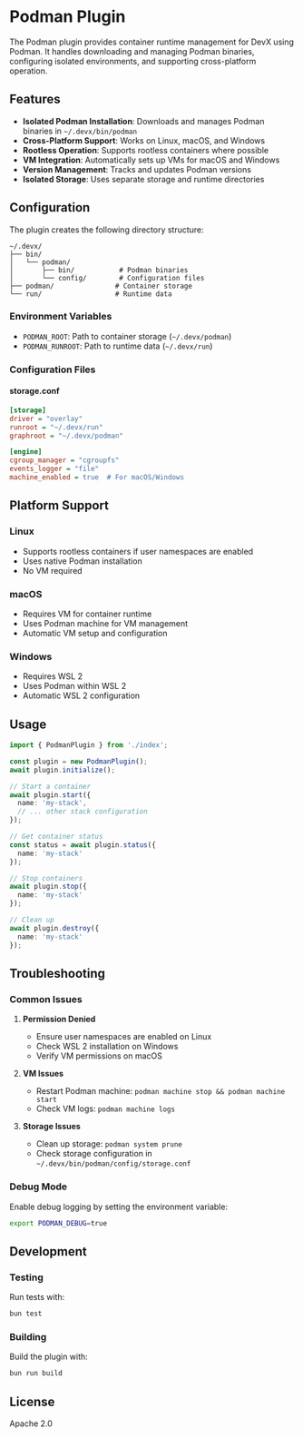 # Podman Plugin

The Podman plugin provides container runtime management for DevX using Podman. It handles downloading and managing Podman binaries, configuring isolated environments, and supporting cross-platform operation.

## Features

- **Isolated Podman Installation**: Downloads and manages Podman binaries in `~/.devx/bin/podman`
- **Cross-Platform Support**: Works on Linux, macOS, and Windows
- **Rootless Operation**: Supports rootless containers where possible
- **VM Integration**: Automatically sets up VMs for macOS and Windows
- **Version Management**: Tracks and updates Podman versions
- **Isolated Storage**: Uses separate storage and runtime directories

## Configuration

The plugin creates the following directory structure:

```
~/.devx/
├── bin/
│   └── podman/
│       ├── bin/           # Podman binaries
│       └── config/        # Configuration files
├── podman/               # Container storage
└── run/                  # Runtime data
```

### Environment Variables

- `PODMAN_ROOT`: Path to container storage (`~/.devx/podman`)
- `PODMAN_RUNROOT`: Path to runtime data (`~/.devx/run`)

### Configuration Files

#### storage.conf

```ini
[storage]
driver = "overlay"
runroot = "~/.devx/run"
graphroot = "~/.devx/podman"

[engine]
cgroup_manager = "cgroupfs"
events_logger = "file"
machine_enabled = true  # For macOS/Windows
```

## Platform Support

### Linux
- Supports rootless containers if user namespaces are enabled
- Uses native Podman installation
- No VM required

### macOS
- Requires VM for container runtime
- Uses Podman machine for VM management
- Automatic VM setup and configuration

### Windows
- Requires WSL 2
- Uses Podman within WSL 2
- Automatic WSL 2 configuration

## Usage

```typescript
import { PodmanPlugin } from './index';

const plugin = new PodmanPlugin();
await plugin.initialize();

// Start a container
await plugin.start({
  name: 'my-stack',
  // ... other stack configuration
});

// Get container status
const status = await plugin.status({
  name: 'my-stack'
});

// Stop containers
await plugin.stop({
  name: 'my-stack'
});

// Clean up
await plugin.destroy({
  name: 'my-stack'
});
```

## Troubleshooting

### Common Issues

1. **Permission Denied**
   - Ensure user namespaces are enabled on Linux
   - Check WSL 2 installation on Windows
   - Verify VM permissions on macOS

2. **VM Issues**
   - Restart Podman machine: `podman machine stop && podman machine start`
   - Check VM logs: `podman machine logs`

3. **Storage Issues**
   - Clean up storage: `podman system prune`
   - Check storage configuration in `~/.devx/bin/podman/config/storage.conf`

### Debug Mode

Enable debug logging by setting the environment variable:

```bash
export PODMAN_DEBUG=true
```

## Development

### Testing

Run tests with:

```bash
bun test
```

### Building

Build the plugin with:

```bash
bun run build
```

## License

Apache 2.0 